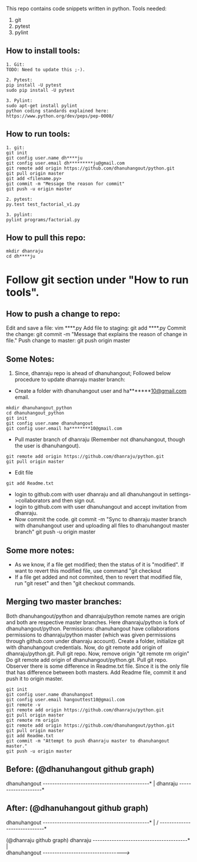    This repo contains code snippets written in python.
   Tools needed:
   1. git
   2. pytest
   3. pylint


   How to install tools:
   ---------------------
   ~~~~
   1. Git:
   TODO: Need to update this ;-).

   2. Pytest:
   pip install -U pytest
   sudo pip install -U pytest

   3. Pylint:
   sudo apt-get install pylint
   python coding standards explained here: https://www.python.org/dev/peps/pep-0008/
   ~~~~


   How to run tools:
   -----------------
   ~~~~
   1. git:
   git init
   git config user.name dh****ju
   git config user.email dh*********ju@gmail.com
   git remote add origin https://github.com/dhanuhangout/python.git
   git pull origin master
   git add <filename.py>
   git commit -m "Message the reason for commit"
   git push -u origin master

   2. pytest:
   py.test test_factorial_v1.py

   3. pylint:
   pylint programs/factorial.py
   ~~~~


   How to pull this repo:
   ----------------------
   ~~~~
   mkdir dhanraju
   cd dh****ju
   ~~~~
   # Follow git section under "How to run tools".


   How to push a change to repo:
   -----------------------------
   Edit and save a file: vim ****.py
   Add file to staging: git add ****.py
   Commit the change: git commit -m "Message that explains the reason of change in
   file."
   Push change to master: git push origin master


   Some Notes:
   -----------
   1. Since, dhanraju repo is ahead of dhanuhangout; Followed below procedure to
   update dhanraju master branch:

   - Create a folder with dhanuhangout user and ha*******10@gmail.com email.
   ~~~~
   mkdir dhanuhangout_python
   cd dhanuhangout_python
   git init
   git config user.name dhanuhangout
   git config user.email ha********10@gmail.com
   ~~~~
   - Pull master branch of dhanraju (Remember not dhanuhangout, though the user is
   dhanuhangout).
   ~~~~
   git remote add origin https://github.com/dhanraju/python.git
   git pull origin master
   ~~~~
   - Edit file
   ~~~~
   git add Readme.txt
   ~~~~
   - login to github.com with user dhanraju and all dhanuhangout in
   settings->collaborators and then sign out.
   - login to github.com with user dhanuhangout and accept invitation from
   dhanraju.
   - Now commit the code.
   git commit -m "Sync to dhanraju master branch with dhanuhangout user and
   uploading all files to dhanuhangout master branch"
   git push -u origin master


   Some more notes:
   ----------------
   - As we know, if a file get modified; then the status of it is "modified". If
   want to revert this modified file, use command "git checkout <file name>
   - If a file get added and not commited, then to revert that modified file, run
   "git reset" and then "git checkout <file name> commands.





   Merging two master branches:
   ----------------------------
   Both dhanuhangout/python and dhanraju/python remote names are origin and both
   are respective master branches. Here dhanraju/python is fork of
   dhanuhangout/python.
   Permissions: dhanuhangout have collaborations permissions to dhanraju/python
   master (which was given permissions through github.com under dhanraju account).
   Create a folder, initialize git with dhanuhangout credentials.
   Now, do git remote add origin of dhanraju/python.git.
   Pull git repo.
   Now, remove origin "git remote rm origin"
   Do git remote add origin of dhanuhangout/python.git.
   Pull git repo. Observer there is some difference in Readme.txt file. Since it is the only file that has difference between both masters.
   Add Readme file, commit it and push it to origin master.


   ~~~~
   git init
   git config user.name dhanuhangout
   git config user.email hangouttest10@gmail.com
   git remote -v
   git remote add origin https://github.com/dhanraju/python.git
   git pull origin master
   git remote rm origin
   git remote add origin https://github.com/dhanuhangout/python.git
   git pull origin master
   git add Readme.txt 
   git commit -m "Attempt to push dhanraju master to dhanuhangout master."
   git push -u origin master
   ~~~~





   Before: (@dhanuhangout github graph)
   -------
   dhanuhangout    *-----*-----*-----*------------------------------*
                                     |
   dhanraju                          *-----*-----*-----*-----*

   After: (@dhanuhangout github graph)
   ------
   dhanuhangout    *-----*-----*-----*------------------------------*
                                     |                             /
                                     -----------------------------*

   (@dhanraju github graph)
   dhanraju    *-----*-----*-----*-----*-----*-----*-----*-----*
                                 |                             
   dhanuhangout                  -----------------------------*----->*



